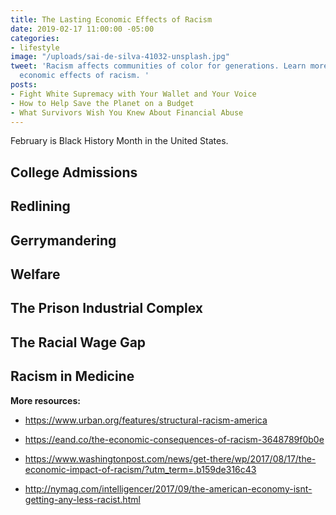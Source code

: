 ```yaml
---
title: The Lasting Economic Effects of Racism
date: 2019-02-17 11:00:00 -05:00
categories:
- lifestyle
image: "/uploads/sai-de-silva-41032-unsplash.jpg"
tweet: 'Racism affects communities of color for generations. Learn more about the
  economic effects of racism. '
posts:
- Fight White Supremacy with Your Wallet and Your Voice
- How to Help Save the Planet on a Budget
- What Survivors Wish You Knew About Financial Abuse
---
```


February is Black History Month in the United States.

## College Admissions

## Redlining

## Gerrymandering

## Welfare

## The Prison Industrial Complex

## The Racial Wage Gap

## Racism in Medicine



**More resources:**

* https://www.urban.org/features/structural-racism-america

* https://eand.co/the-economic-consequences-of-racism-3648789f0b0e

* https://www.washingtonpost.com/news/get-there/wp/2017/08/17/the-economic-impact-of-racism/?utm_term=.b159de316c43

* http://nymag.com/intelligencer/2017/09/the-american-economy-isnt-getting-any-less-racist.html